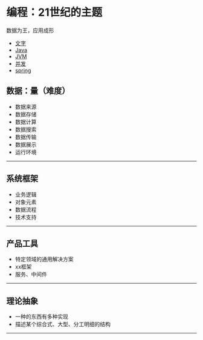 #   编程：21世纪的主题

数据为王，应用成形

-   [文字](blog/README.md)
-   [Java](java/README.md)
-   [JVM](jvm/README.md)
-   [并发](concurrent/README.md)
-   [spring](spring/README.md)

##  数据：量（难度）
-   数据来源
-   数据存储
-   数据计算
-   数据搜索
-   数据传输
-   数据展示
-   运行环境

----

##  系统框架
-   业务逻辑
-   对象元素
-   数据流程
-   技术支持

----

##  产品工具
-   特定领域的通用解决方案
-   xx框架
-   服务、中间件

----

##  理论抽象
-   一种的东西有多种实现
-   描述某个综合式、大型、分工明细的结构

----
